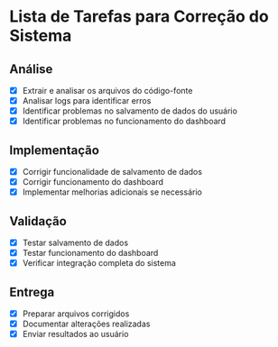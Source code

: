 # Lista de Tarefas para Correção do Sistema

## Análise
- [x] Extrair e analisar os arquivos do código-fonte
- [x] Analisar logs para identificar erros
- [x] Identificar problemas no salvamento de dados do usuário
- [x] Identificar problemas no funcionamento do dashboard

## Implementação
- [x] Corrigir funcionalidade de salvamento de dados
- [x] Corrigir funcionamento do dashboard
- [x] Implementar melhorias adicionais se necessário

## Validação
- [x] Testar salvamento de dados
- [x] Testar funcionamento do dashboard
- [x] Verificar integração completa do sistema

## Entrega
- [x] Preparar arquivos corrigidos
- [x] Documentar alterações realizadas
- [x] Enviar resultados ao usuário
